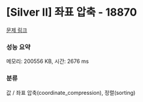 # [Silver II] 좌표 압축 - 18870 

[문제 링크](https://www.acmicpc.net/problem/18870) 

### 성능 요약

메모리: 200556 KB, 시간: 2676 ms

### 분류

값 / 좌표 압축(coordinate_compression), 정렬(sorting)

